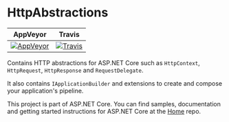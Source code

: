 HttpAbstractions
================

| AppVeyor | Travis |
| ---- | ----
| [![AppVeyor](https://ci.appveyor.com/api/projects/status/8civi9t457oc7rf8/branch/dev?svg=true)](https://ci.appveyor.com/project/aspnetci/HttpAbstractions/branch/dev) | [![Travis](https://travis-ci.org/aspnet/HttpAbstractions.svg?branch=dev)](https://travis-ci.org/aspnet/HttpAbstractions) |

Contains HTTP abstractions for ASP.NET Core such as `HttpContext`, `HttpRequest`, `HttpResponse` and `RequestDelegate`.

It also contains `IApplicationBuilder` and extensions to create and compose your application's pipeline.

This project is part of ASP.NET Core. You can find samples, documentation and getting started instructions for ASP.NET Core at the [Home](https://github.com/aspnet/home) repo.



